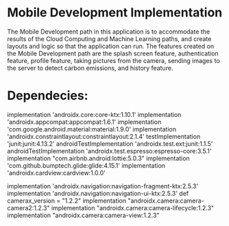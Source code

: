 <h1>Mobile Development Implementation</h1>
The Mobile Development path in this application is to accommodate the results of the Cloud Computing and Machine Learning paths, and create layouts and logic so that the application can run. The features created on the Mobile Development path are the splash screen feature, authentication feature, profile feature, taking pictures from the camera, sending images to the server to detect carbon emissions, and history feature.

<h1>Dependecies:</h1>
implementation 'androidx.core:core-ktx:1.10.1'
implementation 'androidx.appcompat:appcompat:1.6.1'
implementation 'com.google.android.material:material:1.9.0'
implementation 'androidx.constraintlayout:constraintlayout:2.1.4'
testImplementation 'junit:junit:4.13.2'
androidTestImplementation 'androidx.test.ext:junit:1.1.5'
androidTestImplementation 'androidx.test.espresso:espresso-core:3.5.1'
implementation "com.airbnb.android:lottie:5.0.3"
implementation 'com.github.bumptech.glide:glide:4.15.1'
implementation 'androidx.cardview:cardview:1.0.0'

implementation 'androidx.navigation:navigation-fragment-ktx:2.5.3'
implementation 'androidx.navigation:navigation-ui-ktx:2.5.3'
def camerax_version = "1.2.2"
implementation "androidx.camera:camera-camera2:1.2.3"
implementation "androidx.camera:camera-lifecycle:1.2.3"
implementation "androidx.camera:camera-view:1.2.3"

